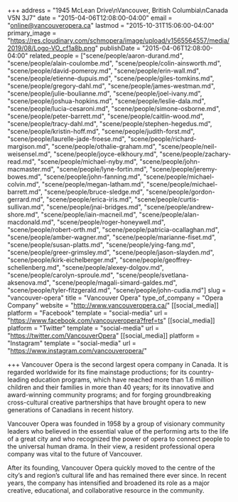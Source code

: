 +++
address = "1945 McLean Drive\nVancouver, British Columbia\nCanada V5N 3J7"
date = "2015-04-06T12:08:00-04:00"
email = "online@vancouveropera.ca"
lastmod = "2015-10-31T15:06:00-04:00"
primary_image = "https://res.cloudinary.com/schmopera/image/upload/v1565564557/media/2019/08/Logo-VO_cf1a8b.png"
publishDate = "2015-04-06T12:08:00-04:00"
related_people = ["scene/people/aaron-durand.md", "scene/people/alain-coulombe.md", "scene/people/colin-ainsworth.md", "scene/people/david-pomeroy.md", "scene/people/erin-wall.md", "scene/people/etienne-dupuis.md", "scene/people/giles-tomkins.md", "scene/people/gregory-dahl.md", "scene/people/james-westman.md", "scene/people/julie-boulianne.md", "scene/people/joel-ivany.md", "scene/people/joshua-hopkins.md", "scene/people/leslie-dala.md", "scene/people/lucia-cesaroni.md", "scene/people/simone-osborne.md", "scene/people/peter-barrett.md", "scene/people/caitlin-wood.md", "scene/people/tracy-dahl.md", "scene/people/stephen-hegedus.md", "scene/people/kristin-hoff.md", "scene/people/judith-forst.md", "scene/people/laurelle-jade-froese.md", "scene/people/richard-margison.md", "scene/people/othalie-graham.md", "scene/people/neil-weisensel.md", "scene/people/joyce-elkhoury.md", "scene/people/zachary-read.md", "scene/people/michael-nyby.md", "scene/people/john-macmaster.md", "scene/people/lyne-fortin.md", "scene/people/jeremy-bowes.md", "scene/people/john-fanning.md", "scene/people/michael-colvin.md", "scene/people/megan-latham.md", "scene/people/michael-barrett.md", "scene/people/bruce-sledge.md", "scene/people/gordon-gerrard.md", "scene/people/erica-iris.md", "scene/people/curtis-sullivan.md", "scene/people/jnai-bridges.md", "scene/people/andrew-shore.md", "scene/people/iain-macneil.md", "scene/people/alan-macdonald.md", "scene/people/roger-honeywell.md", "scene/people/robert-orth.md", "scene/people/patricia-ocallaghan.md", "scene/people/amber-wagner.md", "scene/people/marianne-fiset.md", "scene/people/susan-platts.md", "scene/people/ying-fang.md", "scene/people/greer-grimsley.md", "scene/people/jason-slayden.md", "scene/people/kirk-eichelberger.md", "scene/people/geoffrey-schellenberg.md", "scene/people/alexey-dolgov.md", "scene/people/carolyn-sproule.md", "scene/people/svetlana-aksenova.md", "scene/people/magali-simard-galdes.md", "scene/people/tyler-fitzgerald.md", "scene/people/john-cudia.md"]
slug = "vancouver-opera"
title = "Vancouver Opera"
type_of_company = "Opera Company"
website = "http://www.vancouveropera.ca/"
[[social_media]]
platform = "Facebook"
template = "social-media"
url = "https://www.facebook.com/vancouveropera?fref=ts"
[[social_media]]
platform = "Twitter"
template = "social-media"
url = "https://twitter.com/VancouverOpera"
[[social_media]]
platform = "Instagram"
template = "social-media"
url = "https://www.instagram.com/vancouveropera/"

+++
Vancouver Opera is the second largest opera company in Canada. It is regarded worldwide for its fine mainstage productions; for its country-leading education programs, which have reached more than 1.6 million children and their families in more than 40 years; for its innovative and award-winning community programs; and for forging groundbreaking cross-cultural creative partnerships that have brought opera to new generations of Canadians in recent history.

Vancouver Opera was founded in 1958 by a group of visionary community leaders who believed in the essential value of the performing arts to the life of a great city and who recognized the power of opera to connect people to the universal human drama. In their view, a resident professional opera company was vital to the future of Vancouver.

After its founding, Vancouver Opera quickly moved to the centre of the city’s and region’s cultural life and has remained there ever since. In recent years, the company has intensified and broadened its role as a major creative, educational, and collaborative resource in the community.